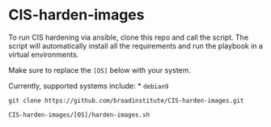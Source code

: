 # CIS-harden-images

To run CIS hardening via ansible, clone this repo and call the script. The script will automatically install all the requirements and run the playbook in a virtual environments.

Make sure to replace the `[OS]` below with your system. 

Currently, supported systems include:
    * `debian9`

```
git clone https://github.com/broadinstitute/CIS-harden-images.git

CIS-harden-images/[OS]/harden-images.sh
```



